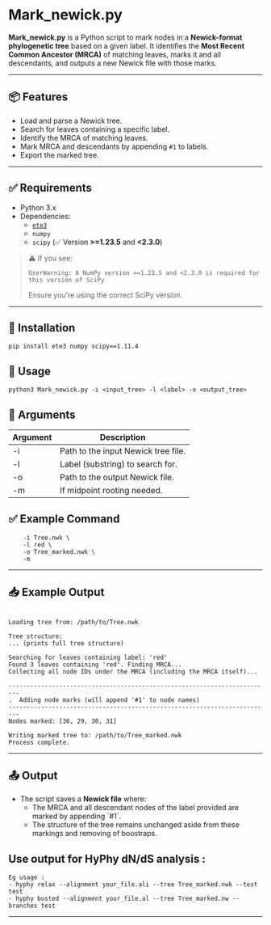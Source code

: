 # Mark_newick.py

**Mark_newick.py** is a Python script to mark nodes in a **Newick-format phylogenetic tree** based on a given label. It identifies the **Most Recent Common Ancestor (MRCA)** of matching leaves, marks it and all descendants, and outputs a new Newick file with those marks.

---

## 📦 Features

- Load and parse a Newick tree.
- Search for leaves containing a specific label.
- Identify the MRCA of matching leaves.
- Mark MRCA and descendants by appending `#1` to labels.
- Export the marked tree.

---

## ✅ Requirements

- Python 3.x
- Dependencies:
  - [`ete3`](http://etetoolkit.org/)
  - `numpy`
  - `scipy` (✅ Version **>=1.23.5** and **<2.3.0**)

> ⚠️ If you see:
> ```
> UserWarning: A NumPy version >=1.23.5 and <2.3.0 is required for this version of SciPy
> ```
> Ensure you're using the correct SciPy version.

---

## 🔧 Installation

```pip install ete3 numpy scipy==1.11.4```

## 🚀 Usage

```python3 Mark_newick.py -i <input_tree> -l <label> -o <output_tree>```

## 📌 Arguments

| Argument | Description                         |
|----------|-------------------------------------|
| -i     | Path to the input Newick tree file. |
| -l     | Label (substring) to search for.    |
| -o     | Path to the output Newick file.     |
| -m     | If midpoint rooting needed.         |

## ✅ Example Command

```python3 Mark_newick.py \
    -i Tree.nwk \
    -l red \
    -o Tree_marked.nwk \
    -m
```

---

## 📥 Example Output

```

Loading tree from: /path/to/Tree.nwk

Tree structure:
... (prints full tree structure)

Searching for leaves containing label: 'red'
Found 3 leaves containing 'red'. Finding MRCA...
Collecting all node IDs under the MRCA (including the MRCA itself)...

-------------------------------------------------------------------------
.  Adding node marks (will append '#1' to node names)
-------------------------------------------------------------------------
Nodes marked: [36, 29, 30, 31]

Writing marked tree to: /path/to/Tree_marked.nwk
Process complete.
```

---

## 📤 Output

- The script saves a **Newick file** where:
  - The MRCA and all descendant nodes of the label provided are marked by appending \`#1\`.
  - The structure of the tree remains unchanged aside from these markings and removing of boostraps.


## Use output for HyPhy dN/dS analysis : 
```
Eg usage :
- hyphy relax --alignment your_file.ali --tree Tree_marked.nwk --test test
- hyphy busted --alignment your_file.al --tree Tree_marked.nw --branches test 
```
---
